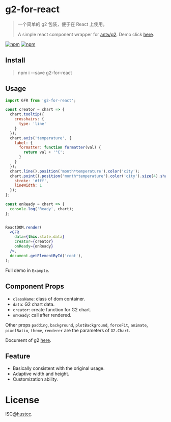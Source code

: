 # g2-for-react

> 一个简单的 g2 包装，便于在 React 上使用。
>
> A simple react component wrapper for [antv/g2](https://github.com/antvis/g2). Demo click [here](https://git.hust.cc/g2-for-react).

[![npm](https://img.shields.io/npm/v/g2-for-react.svg)](https://www.npmjs.com/package/g2-for-react)
[![npm](https://img.shields.io/npm/dm/g2-for-react.svg)](https://www.npmjs.com/package/g2-for-react)



## Install

> npm i --save g2-for-react



## Usage

```jsx
import GFR from 'g2-for-react';

const creator = chart => {
  chart.tooltip({
    crosshairs: {
      type: 'line'
    }
  });
  chart.axis('temperature', {
    label: {
      formatter: function formatter(val) {
        return val + '°C';
      }
    }
  });
  chart.line().position('month*temperature').color('city');
  chart.point().position('month*temperature').color('city').size(4).shape('circle').style({
    stroke: '#fff',
    lineWidth: 1
  });
};

const onReady = chart => {
  console.log('Ready', chart);
};


ReactDOM.render(
  <GFR
    data={this.state.data}
    creator={creator}
    onReady={onReady}
  />,
  document.getElementById('root'),
);
```

Full demo in `Example`.



## Component Props

 - `className`: class of dom container.
 - `data`: G2 chart data.
 - `creator`: create function for G2 chart.
 - `onReady`: call after rendered.

Other props `padding`, `background`, `plotBackground`, `forceFit`, `animate`, `pixelRatio`, `theme`, `renderer` are the parameters of `G2.Chart`.

Document of g2 [here](https://antv.alipay.com/zh-cn/g2/3.x/api/chart.html#_Chart).



## Feature

 - Basically consistent with the original usage.
 - Adaptive width and height.
 - Customization ability.



# License

ISC@[hustcc](https://github.com/hustcc).
